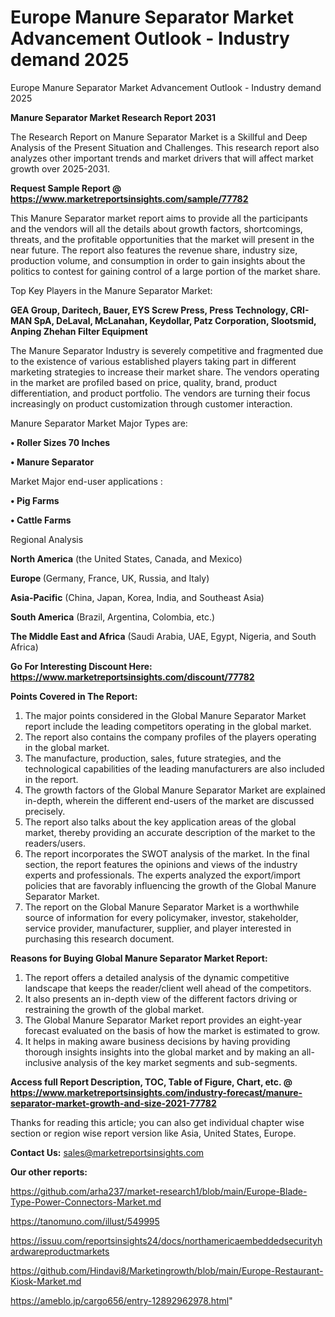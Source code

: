 # Europe Manure Separator Market Advancement Outlook - Industry demand 2025
Europe Manure Separator Market Advancement Outlook - Industry demand 2025

<strong>Manure Separator Market Research Report 2031</strong>

The Research Report on Manure Separator Market is a Skillful and Deep Analysis of the Present Situation and Challenges. This research report also analyzes other important trends and market drivers that will affect market growth over 2025-2031.

<strong>Request Sample Report @ <a href=https://www.marketreportsinsights.com/sample/77782>https://www.marketreportsinsights.com/sample/77782</a></strong>

This Manure Separator market report aims to provide all the participants and the vendors will all the details about growth factors, shortcomings, threats, and the profitable opportunities that the market will present in the near future. The report also features the revenue share, industry size, production volume, and consumption in order to gain insights about the politics to contest for gaining control of a large portion of the market share.

Top Key Players in the Manure Separator Market:

<strong>GEA Group, Daritech, Bauer, EYS Screw Press, Press Technology, CRI-MAN SpA, DeLaval, McLanahan, Keydollar, Patz Corporation, Slootsmid, Anping Zhehan Filter Equipment</strong>

The Manure Separator Industry is severely competitive and fragmented due to the existence of various established players taking part in different marketing strategies to increase their market share. The vendors operating in the market are profiled based on price, quality, brand, product differentiation, and product portfolio. The vendors are turning their focus increasingly on product customization through customer interaction.

Manure Separator Market Major Types are:

<strong>• Roller Sizes 70 Inches

• Manure Separator</strong>

Market Major end-user applications :

<strong>• Pig Farms

• Cattle Farms</strong>

Regional Analysis

</u><strong><b>North America</b></strong> (the United States, Canada, and Mexico)

<strong><b>Europe </b></strong>(Germany, France, UK, Russia, and Italy)

<strong><b>Asia-Pacific</b></strong> (China, Japan, Korea, India, and Southeast Asia)

<strong><b>South America</b></strong> (Brazil, Argentina, Colombia, etc.)

<strong><b>The Middle East and Africa</b></strong> (Saudi Arabia, UAE, Egypt, Nigeria, and South Africa)

<strong>Go For Interesting Discount Here: <a href=https://www.marketreportsinsights.com/discount/77782>https://www.marketreportsinsights.com/discount/77782</a></strong>

<strong>Points Covered in The Report:</strong>
<ol>
  <li>The major points considered in the Global Manure Separator Market report include the leading competitors operating in the global market.</li>
  <li>The report also contains the company profiles of the players operating in the global market.</li>
  <li>The manufacture, production, sales, future strategies, and the technological capabilities of the leading manufacturers are also included in the report.</li>
  <li>The growth factors of the Global Manure Separator Market are explained in-depth, wherein the different end-users of the market are discussed precisely.</li>
  <li>The report also talks about the key application areas of the global market, thereby providing an accurate description of the market to the readers/users.</li>
  <li>The report incorporates the SWOT analysis of the market. In the final section, the report features the opinions and views of the industry experts and professionals. The experts analyzed the export/import policies that are favorably influencing the growth of the Global Manure Separator Market.</li>
  <li>The report on the Global Manure Separator Market is a worthwhile source of information for every policymaker, investor, stakeholder, service provider, manufacturer, supplier, and player interested in purchasing this research document.</li>
</ol>
<strong>Reasons for Buying Global Manure Separator Market Report:</strong>

<ol>
  <li>The report offers a detailed analysis of the dynamic competitive landscape that keeps the reader/client well ahead of the competitors.</li>
  <li>It also presents an in-depth view of the different factors driving or restraining the growth of the global market.</li>
  <li>The Global Manure Separator Market report provides an eight-year forecast evaluated on the basis of how the market is estimated to grow.</li>
  <li>It helps in making aware business decisions by having providing thorough insights insights into the global market and by making an all-inclusive analysis of the key market segments and sub-segments.</li>
</ol>
<strong>Access full Report Description, TOC, Table of Figure, Chart, etc. @ <a href=https://www.marketreportsinsights.com/industry-forecast/manure-separator-market-growth-and-size-2021-77782>https://www.marketreportsinsights.com/industry-forecast/manure-separator-market-growth-and-size-2021-77782</a></strong>


Thanks for reading this article; you can also get individual chapter wise section or region wise report version like Asia, United States, Europe.

<strong>Contact Us:</strong>
sales@marketreportsinsights.com

<strong>Our other reports:</strong>

<a href=https://github.com/arha237/market-research1/blob/main/Europe-Blade-Type-Power-Connectors-Market.md>https://github.com/arha237/market-research1/blob/main/Europe-Blade-Type-Power-Connectors-Market.md</a>

<a href=https://tanomuno.com/illust/549995>https://tanomuno.com/illust/549995</a>

<a href=https://issuu.com/reportsinsights24/docs/northamericaembeddedsecurityhardwareproductmarkets>https://issuu.com/reportsinsights24/docs/northamericaembeddedsecurityhardwareproductmarkets</a>

<a href=https://github.com/Hindavi8/Marketingrowth/blob/main/Europe-Restaurant-Kiosk-Market.md>https://github.com/Hindavi8/Marketingrowth/blob/main/Europe-Restaurant-Kiosk-Market.md</a>

<a href=https://ameblo.jp/cargo656/entry-12892962978.html>https://ameblo.jp/cargo656/entry-12892962978.html</a>"
